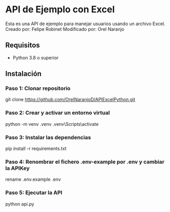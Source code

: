 # API de Ejemplo con Excel

Esta es una API de ejemplo para manejar usuarios usando un archivo Excel.
Creado por: Felipe Robinet
Modificado por: Orel Naranjo

## Requisitos

- Python 3.8 o superior

## Instalación

### Paso 1: Clonar repositorio

git clone https://github.com/OrelNaranjoD/APIExcelPython.git

### Paso 2: Crear y activar un entorno virtual

python -m venv .venv
.venv\Scripts\activate

### Paso 3: Instalar las dependencias

pip install -r requirements.txt

### Paso 4: Renombrar el fichero .env-example por .env y cambiar la APIKey

rename .env.example .env

### Paso 5: Ejecutar la API

python api.py
